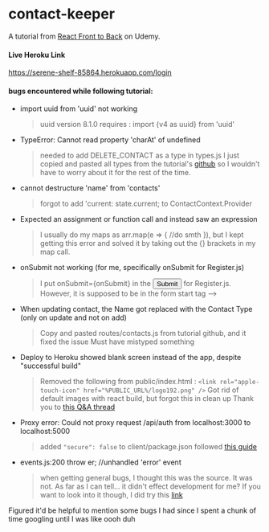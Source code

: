 # contact-keeper

A tutorial from [React Front to Back](https://www.udemy.com/course/modern-react-front-to-back/learn/lecture/14969936#overview) on Udemy.

#### Live Heroku Link

https://serene-shelf-85864.herokuapp.com/login

#### bugs encountered while following tutorial:

- import uuid from 'uuid' not working
  > uuid version 8.1.0 requires : import {v4 as uuid} from 'uuid'
- TypeError: Cannot read property 'charAt' of undefined
  > needed to add DELETE_CONTACT as a type in types.js
  > I just copied and pasted all types from the tutorial's [github](https://github.com/bradtraversy/contact-keeper/blob/master/client/src/context/types.js) so I wouldn't have to worry about it for the rest of the time.
- cannot destructure 'name' from 'contacts'
  > forgot to add 'current: state.current; to ContactContext.Provider
- Expected an assignment or function call and instead saw an expression
  > I usually do my maps as arr.map(e => { //do smth }), but I kept getting this error and solved it by taking out the {} brackets in my map call.
- onSubmit not working (for me, specifically onSubmit for Register.js)
  > I put onSubmit={onSubmit} in the <input type="submit" /> for Register.js. However, it is supposed to be in the form start tag --> <form onSubmit={onSubmit}></form>
- When updating contact, the Name got replaced with the Contact Type (only on update and not on add)
  > Copy and pasted routes/contacts.js from tutorial github, and it fixed the issue
  > Must have mistyped something
- Deploy to Heroku showed blank screen instead of the app, despite "successful build"
  > Removed the following from public/index.html : `<link rel="apple-touch-icon" href="%PUBLIC_URL%/logo192.png" />`
  > Got rid of default images with react build, but forgot this in clean up
  > Thank you to [this Q&A thread](https://www.udemy.com/course/modern-react-front-to-back/learn/lecture/14970088#questions/9937068)
- Proxy error: Could not proxy request /api/auth from localhost:3000 to localhost:5000
  > added `"secure": false` to client/package.json
  > followed [this guide](https://medium.com/@bryantjiminson/solving-proxy-error-could-not-proxy-request-xxx-from-yyy-from-local-reactjs-app-to-nodejs-app-f28f3548afb9)
- events.js:200 throw er; //unhandled 'error' event
  > when getting general bugs, I thought this was the source. It was not. As far as I can tell... it didn't effect development for me?
  > If you want to look into it though, I did try this [link](https://levelup.gitconnected.com/how-to-kill-server-when-seeing-eaddrinuse-address-already-in-use-16c4c4d7fe5d)

Figured it'd be helpful to mention some bugs I had since I spent a chunk of time googling until I was like oooh duh

